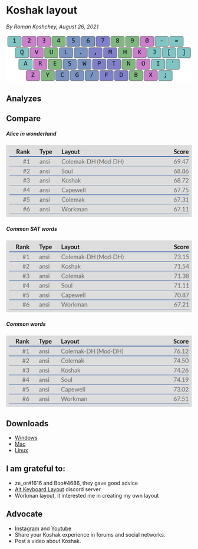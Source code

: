 # Koshak layout

*By Roman Koshchey, August 26, 2021*

![Layout image](img/layout.png)

## Analyzes
  


## Compare
##### Alice in wonderland
![Alice in wonderland](img/alice-in-wonderland.png)

##### Common SAT words
![Common SAT words](img/common-SAT-words.png)

##### Common words
![Common words](img/common-words.png)

## Downloads
- [Windows](download/koshak-windows.zip)
- [Mac](download/koshak-mac.zip)
- [Linux](download/koshak-linux.zip)

## I am grateful to:
- ze_or#1616 and Boo#4686, they gave good advice
- [Alt Keyboard Layout](https://discord.gg/7rQp5ptF) discord server
- Workman layout, it interested me in creating my own layout

## Advocate
* [Instagram](https://www.instagram.com/koshcher_sw/) and [Youtube](https://www.youtube.com/channel/UC76gVI16vbdC1Bwa87bECyw)
* Share your Koshak experience in forums and social networks.
* Post a video about Koshak.
